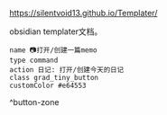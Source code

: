 https://silentvoid13.github.io/Templater/

obsidian templater文档。






```button
name 📷打开/创建一篇memo
type command
action 日记: 打开/创建今天的日记
class grad_tiny_button
customColor #e64553
```
^button-zone

